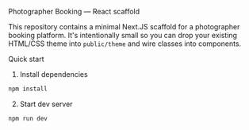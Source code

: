 Photographer Booking — React scaffold

This repository contains a minimal Next.JS scaffold for a photographer booking platform. It's intentionally small so you can drop your existing HTML/CSS theme into `public/theme` and wire classes into components.

Quick start

1. Install dependencies

```bash
npm install
```

2. Start dev server

```bash
npm run dev
```
